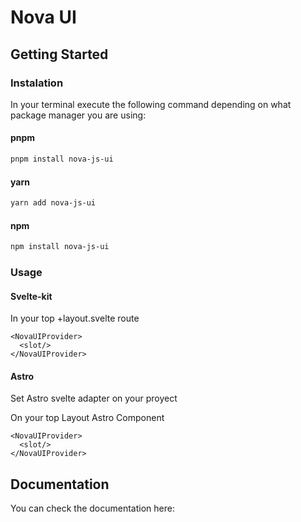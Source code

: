 # Nova UI 


## Getting Started 

### Instalation

In your terminal execute the following command depending on what package manager you are using:

#### pnpm
```bash
pnpm install nova-js-ui
```
#### yarn 
```bash
yarn add nova-js-ui
```
#### npm
```bash
npm install nova-js-ui
```
### Usage 

#### Svelte-kit
In your top +layout.svelte route
```svelte
<NovaUIProvider>
  <slot/>
</NovaUIProvider>
``` 

#### Astro

Set Astro svelte adapter on your proyect

On your top Layout Astro Component
```astro
<NovaUIProvider>
  <slot/>
</NovaUIProvider>
```
## Documentation

You can check the documentation here: 